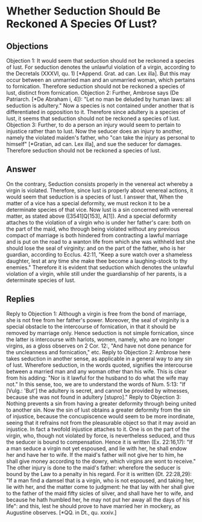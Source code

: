 # Whether Seduction Should Be Reckoned A Species Of Lust?
## Objections
Objection 1: It would seem that seduction should not be reckoned a species of lust. For seduction denotes the unlawful violation of a virgin, according to the Decretals (XXXVI, qu. 1) [*Append. Grat. ad can. Lex illa]. But this may occur between an unmarried man and an unmarried woman, which pertains to fornication. Therefore seduction should not be reckoned a species of lust, distinct from fornication.
Objection 2: Further, Ambrose says (De Patriarch. [*De Abraham i, 4]): "Let no man be deluded by human laws: all seduction is adultery." Now a species is not contained under another that is differentiated in opposition to it. Therefore since adultery is a species of lust, it seems that seduction should not be reckoned a species of lust.
Objection 3: Further, to do a person an injury would seem to pertain to injustice rather than to lust. Now the seducer does an injury to another, namely the violated maiden's father, who "can take the injury as personal to himself" [*Gratian, ad can. Lex illa], and sue the seducer for damages. Therefore seduction should not be reckoned a species of lust.
## Answer
On the contrary, Seduction consists properly in the venereal act whereby a virgin is violated. Therefore, since lust is properly about venereal actions, it would seem that seduction is a species of lust.
I answer that, When the matter of a vice has a special deformity, we must reckon it to be a determinate species of that vice. Now lust is a sin concerned with venereal matter, as stated above ([3541]Q[153], A[1]). And a special deformity attaches to the violation of a virgin who is under her father's care: both on the part of the maid, who through being violated without any previous compact of marriage is both hindered from contracting a lawful marriage and is put on the road to a wanton life from which she was withheld lest she should lose the seal of virginity: and on the part of the father, who is her guardian, according to Ecclus. 42:11, "Keep a sure watch over a shameless daughter, lest at any time she make thee become a laughing-stock to thy enemies." Therefore it is evident that seduction which denotes the unlawful violation of a virgin, while still under the guardianship of her parents, is a determinate species of lust.
## Replies
Reply to Objection 1: Although a virgin is free from the bond of marriage, she is not free from her father's power. Moreover, the seal of virginity is a special obstacle to the intercourse of fornication, in that it should be removed by marriage only. Hence seduction is not simple fornication, since the latter is intercourse with harlots, women, namely, who are no longer virgins, as a gloss observes on 2 Cor. 12:, "And have not done penance for the uncleanness and fornication," etc.
Reply to Objection 2: Ambrose here takes seduction in another sense, as applicable in a general way to any sin of lust. Wherefore seduction, in the words quoted, signifies the intercourse between a married man and any woman other than his wife. This is clear from his adding: "Nor is it lawful for the husband to do what the wife may not." In this sense, too, we are to understand the words of Num. 5:13: "If [Vulg.: 'But'] the adultery is secret, and cannot be provided by witnesses, because she was not found in adultery [stupro]."
Reply to Objection 3: Nothing prevents a sin from having a greater deformity through being united to another sin. Now the sin of lust obtains a greater deformity from the sin of injustice, because the concupiscence would seem to be more inordinate, seeing that it refrains not from the pleasurable object so that it may avoid an injustice. In fact a twofold injustice attaches to it. One is on the part of the virgin, who, though not violated by force, is nevertheless seduced, and thus the seducer is bound to compensation. Hence it is written (Ex. 22:16,17): "If a man seduce a virgin not yet espoused, and lie with her, he shall endow her and have her to wife. If the maid's father will not give her to him, he shall give money according to the dowry, which virgins are wont to receive." The other injury is done to the maid's father: wherefore the seducer is bound by the Law to a penalty in his regard. For it is written (Dt. 22:28,29): "If a man find a damsel that is a virgin, who is not espoused, and taking her, lie with her, and the matter come to judgment: he that lay with her shall give to the father of the maid fifty sicles of silver, and shall have her to wife, and because he hath humbled her, he may not put her away all the days of his life": and this, lest he should prove to have married her in mockery, as Augustine observes. [*QQ. in Dt., qu. xxxiv.]